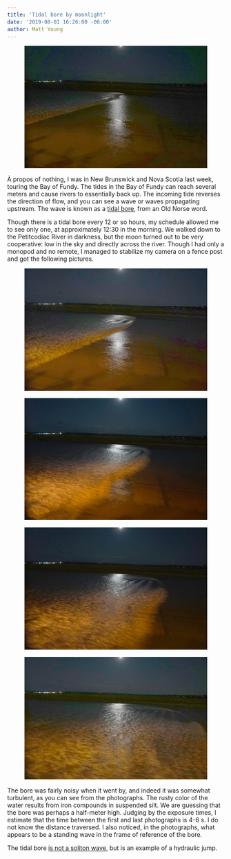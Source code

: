 ```yaml
---
title: 'Tidal bore by moonlight'
date: '2019-08-01 16:26:00 -06:00'
author: Matt Young
---
```


<figure>
<img src="/uploads/2019/DSC02913_Tidal_Bore_1_600.jpg" alt="Tidal bore"/>
</figure>

À propos of nothing, I was in New Brunswick and Nova Scotia last week, touring the Bay of Fundy. The tides in the Bay of Fundy can reach several meters and cause rivers to essentially back up. The incoming tide reverses the direction of flow, and you can see a wave or waves propagating upstream. The wave is known as a <a href="https://en.wikipedia.org/wiki/Tidal_bore">tidal bore</a>, from an Old Norse word.

Though there is a tidal bore every 12 or so hours, my schedule allowed me to see only one, at approximately 12:30 in the morning. We walked down to the Petitcodiac River in darkness, but the moon turned out to be very cooperative: low in the sky and directly across the river. Though I had only a monopod and no remote, I managed to stabilize my camera on a fence post and got the following pictures.

<!--more-->

<figure>
<img src="/uploads/2019/DSC02917_Tidal_Bore_2_600.jpg" alt="Tidal bore"/>
</figure>

<figure>
<img src="/uploads/2019/DSC02918_Tidal_Bore_3_600.jpg" alt="Tidal bore"/>
</figure>

<figure>
<img src="/uploads/2019/DSC02919_Tidal_Bore_4b_600.jpg" alt="Tidal bore"/>
</figure>

<figure>
<img src="/uploads/2019/DSC02921_Tidal_Bore_5_600.jpg" alt="Tidal bore"/>
</figure>

The bore was fairly noisy when it went by, and indeed it was somewhat turbulent, as you can see from the photographs. The rusty color of the water results from iron compounds in suspended silt. We are guessing that the bore was perhaps a half-meter high. Judging by the exposure times, I estimate that the time between the first and last photographs is 4-6&nbsp;s. I do not know the distance traversed. I also noticed, in the photographs, what appears to be a standing wave in the frame of reference of the bore.

The tidal bore <a href="https://mysite.du.edu/~jcalvert/waves/bore.htm">is not a soliton wave</a>, but is an example of a hydraulic jump.

